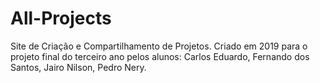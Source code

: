 # All-Projects
Site de Criação e Compartilhamento de Projetos.
Criado em 2019 para o projeto final do terceiro ano pelos alunos:
Carlos Eduardo,
Fernando dos Santos,
Jairo Nilson,
Pedro Nery.
